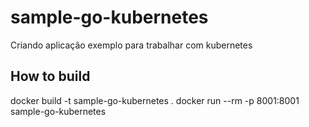 # sample-go-kubernetes
Criando aplicação exemplo para trabalhar com kubernetes

## How to build
docker build -t sample-go-kubernetes .
docker run --rm -p 8001:8001 sample-go-kubernetes